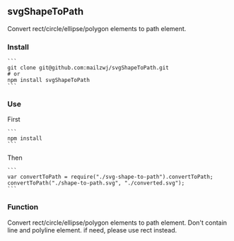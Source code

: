 ## svgShapeToPath

Convert rect/circle/ellipse/polygon elements to path element.

### Install

	```
	git clone git@github.com:mailzwj/svgShapeToPath.git
	# or
	npm install svgShapeToPath
	```
### Use

First

	```
	npm install
	```
Then

	```
	var convertToPath = require("./svg-shape-to-path").convertToPath;
	convertToPath("./shape-to-path.svg", "./converted.svg");
	```
### Function

Convert rect/circle/ellipse/polygon elements to path element. Don't contain line and polyline element. if need, please use rect instead.
